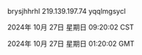 brysjhhrhl 219.139.197.74 yqqlmgsycl

2024年 10月 27日 星期日 09:20:02 CST

2024年 10月 27日 星期日 01:20:02 GMT
